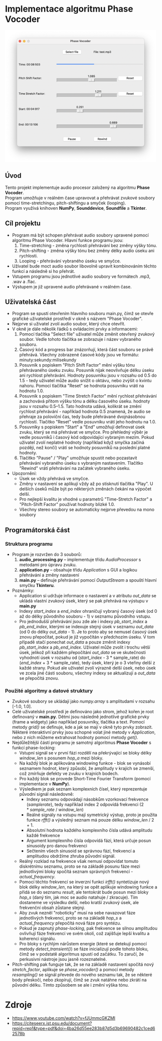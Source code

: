# Implementace algoritmu Phase Vocoder
<img src="gui.png" alt="Ukázka GUI" width="500"/>

## Úvod
Tento projekt implementuje audio procesor založený na algoritmu **Phase Vocoder**.  
Program umožňuje v reálném čase upravovat a přehrávat zvukové soubory pomocí time-stretchingu, pitch-shiftingu a smyček (looping).  
Program využívá knihoven **NumPy**, **Sounddevice**, **Soundfile** a **Tkinter**.  

## Cíl projektu
- Program má být schopen přehrávat audio soubory upravené pomocí algoritmu Phase Vocoder. Hlavní funkce programu jsou:
    1) Time-stretching - změna rychlosti přehrávání bez změny výšky tónu.
    2) Pitch-shifting - změna výšky tónu bez změny délky audio úseku ani rychlosti.
    3) Looping - přehrávání vybraného úseku ve smyčce.
- Uživatel bude moct audio soubor libovolně upravit kombinováním těchto funkcí a následně si ho přehrát.
- Vstupem programu jsou jednotlivé audio soubory ve formátech .mp3, .wav a .flac.
- Výstupem je již upravené audio přehrávané v reálném čase.

## Uživatelská část
- Program se spustí otevřením hlavního souboru main.py, čímž se otevře grafické uživatelské prostředí v okně s názvem "Phase Vocoder".
- Nejprve si uživatel zvolí audio soubor, který chce otevřít.
- V okně je dále několik řádků s ovládacími prvky a informacemi:
    1) Pomocí tlačítka "Select file" uživatel může změnit otevřený zvukový soubor. Vedle tohoto tlačítka se zobrazuje i název vybraného souboru.
    2) Časový kód a progress bar znázorňují, která část souboru se právě přehrává. Všechny zobrazené časové kódy jsou ve formátu: minuty:sekundy:milisekundy
    3) Posuvník s popiskem "Pitch Shift Factor" mění výšku tónu přehrávaného úseku zvuku. Posuvník nijak neovlivňuje délku úseku ani rychlost přehrávání. Hodnoty posuvníku jsou v rozsahu od 0.5 do 1.5 - tedy uživatel může audio snížit o oktávu, nebo zvýšit o kvintu nahoru. Pomocí tlačítka "Reset" se hodnota posuvníku vrátí na hodnotu 1.0.
    4) Posuvník s popiskem "Time Stretch Factor" mění rychlost přehrávání a zachovává přitom výšku tónu a délku časového úseku. hodnoty jsou v rozsahu 0.5–1.5. Tato hodnota udává, kolikrát se změní rychlost přehrávání - například hodnota 0.5 znamená, že audio se přehraje za poloviční čas, tedy bude přehrávané dvojnásobnou rychlostí. Tlačítko "Reset" vedle posuvníku vrátí jeho hodnotu na 1.0.
    5) Posuvníky s popiskem "Start" a "End" umožňují definovat úsek zvuku, který se má přehrávat ve smyčce. Pro přehledný výběr je vedle posuvníků i časový kód odpovídající vybraným mezím. Pokud uživatel zvolí neplatné hodnoty (například když smyčka začíná později, než končí) vrátí se hodnoty posuvníků na poslední platné hodnoty.
    6) Tlačítko "Pause" / "Play" umožňuje spustit nebo pozastavit přehrávání vybraného úseku s vybraným nastavením. Tlačítko "Rewind" vrátí přehrávání na začátek vybraného úseku.
- Upozornění: 
    - Úsek se vždy přehrává ve smyčce. 
    - Změny v nastavení se aplikují vždy až po stisknutí tlačítka "Play". U delších úseků může být po některých změnách čekání na výpočet delší.
    - Pro nejlepší kvalitu je vhodné u parametrů "Time-Stretch Factor" a "Pitch-Shift Factor" používat hodnoty blízké 1.0.
    - Všechny stereo soubory se automaticky nejprve převedou na mono soubory

## Programátorská část
### Struktura programu
- Program je rozvržen do 3 souborů: 
    1) **audio_processing.py** – implementuje třídu *AudioProcessor* s metodami pro úpravu zvuku.
    2) **application.py** – obsahuje třídu *Application* s GUI a logikou přehrávání a změny nastavení
    3) **main.py** – definuje přehrávání pomocí *OutputStream* a spouští hlavní smyčku **Tkinteru**.
- Poznámky:    
    - Application si udržuje informace o nastavení a v atributu *out_data* se ukládá vlastní zvukový úsek, který se pak přehrává na výstupu v **main.py**
    - Indexy *start_index* a *end_index* ohraničují vybraný časový úsek (od 0 až do délky původního souboru - 1) v seznamu původního vstupu.
    - Pro jednodušší přehrávání jsou zde ale i indexy *pb_start_index* a *pb_end_index*, kterými se indexuje stejný úsek v seznamu *out_data* (od 0 do délky *out_data* - 1). Je to proto aby se nemusel časový úsek znovu přepočítat, pokud je již vypočítán v předchozím úseku. V tom případě stačí ponechat *out_data* a pouze změnit indexy *pb_start_index* a *pb_end_index*. Uživatel může zvolit i trochu větší úsek, jelikož při každém přepočítání *out_data* se ve skutečnosti vyhodnotí úsek v rozsahu od (*start_index* - 3 \* sample_rate) do (*end_index* + 3 \* sample_rate), tedy úsek, který je o 3 vteřiny delší z každé strany. Pokud ale uživatel zvolí výrazně delší úsek, nebo úsek ve zcela jiné části souboru, všechny indexy se aktualizují a *out_data* se přepočítá znovu. 
    
### Použité algoritmy a datové struktury
- Zvukové soubory se ukládají jako *numpy.array* s amplitudami v rozsahu [-1.0, 1.0].
- Celé uživatelské prostředí je definováno jako strom, jehož kořen je root definovaný v **main.py**. Dětmi jsou následně jednotlivé grafické prvky (frame a widgety) jako například posuvníky, tlačítka a text. Pomocí metody *grid()* se definuje, kde a jak se mají v okně tyto prvky zobrazit. Některé interaktivní prvky jsou schopné volat jiné metody v *Application*, nebo z nich můžeme extrahovat hodnoty pomocí metody *get()*.
- Nejdůležitější částí programu je samotný algoritmus **Phase Vocoder** s funkcí phase-locking:
    - Vstupní signál se v první fázi rozdělí na překrývající se bloky délky *window_len* s posunem *hop_a* mezi bloky.
    - Na každý blok je aplikována windowing funkce - blok se vynásobí seznamem hodnot, který způsobí, že amplitudy v krajích se zmenší, což zmírňuje defekty ve zvuku v krajních bodech.
    - Pro každý blok se provede Short-Time Fourier Transform (pomocí implementace v **NumPy**).
    - Výsledkem je pak seznam komplexních čísel, který reprezentuje původní signál následovně:
        - Indexy seznamu odpovádají násobkům vzorkovací frekvence (*samplerate*), tedy například index 2 odpovídá frekvenci (2  \* *sample_rate* / *window_len*)
        - Reálné signály na vstupu mají symetrický výstup, proto je použita funkce *rfft()* a výsledný seznam má pouze délku *window_len* / 2 + 1.
        - Absolutní hodnota každého komplexního čísla udává amplitudu každé frekvence
        - Argument komplexního čísla odpovídá fázi, která určuje posun sinusoidy pro danou frekvenci
        - Sečtením všech sinusoid se správnou fází, frekvencí a amplitudou obdržíme zhruba původní signál.
    - Reálný rozklad na frekvence však nemusí odpovídat tomuto diskrétnímu seznamu, proto se na základě posunu fáze mezi jednotlivými bloky spočítá seznam správných frekvencí - *actual_frequency*.
    - Pomocí těchto frekvencí se inverzní funkci *irfft()* syntetizuje nový blok délky *window_len*, na který se opět aplikuje windowing funkce a přidá se do seznamu *result*, ale tentokrát bude posun mezi bloky *hop_s* (daný tím, jak moc se audio natahuje / zkracuje). Tím dostaneme ve výsledku delší, nebo kratší zvukový úsek, ale frekvenční obsah zůstane stejný.
    - Aby zvuk nezněl "roboticky" musí na sebe navazovat fáze jednotlivých frekvencí, proto se na základě *hop_s* a *actual_frequency* přepočítá nová fáze pro syntézu.
    - Pokud je zapnutý *phase-locking*, pak frekvence se silnou amplitudou ovlivňují fáze frekvencí ve svém okolí, což zajišťuje lepší kvalitu a koherenci signálu.
    - Pro bloky s rychlým nárůstem energie (které se detekují pomocí metody *detect_transient()*) se fáze inicializují podle tohoto bloku, čímž se v podstatě algoritmus spustí od začátku. To zaručí, že perkusivní nástroje jsou jasně rozeznatelné.
- Pitch-shifting pak funguje tak, že se na základě nastavení spočítá nový *stretch_factor*, aplikuje se *phase_vocoder()* a pomocí metody *resampling()* se signál převede do nového seznamu tak, že se některé body přeskočí, nebo zkopírují, čímž se zvuk natáhne nebo zkrátí na původní délku. Tímto způsobem se ale i změní výška tónu.

# Zdroje
- https://www.youtube.com/watch?v=fJUmmcGKZMI
- https://citeseerx.ist.psu.edu/document?repid=rep1&type=pdf&doi=4ba26d55ee283b87d5d3b69690482c1ced62578b
